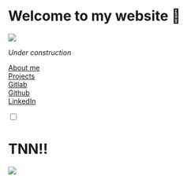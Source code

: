 
# Welcome to my website 🌊
<img src="https://external-content.duckduckgo.com/iu/?u=http%3A%2F%2Fwww.mpgh.net%2Fforum%2Fcustomavatars%2Favatar2131506_1.gif&f=1&nofb=1"
class="rabbit">

<div class="marquee"><i>Under construction</i></div>

[About me](/about)  
[Projects](/projects)  
[Gitlab](https://gitlab.com/macabrus)  
[Github](https://github.com/macabrus)  
[LinkedIn](https://www.linkedin.com/in/bernard-crnković-36b86b173/)

<input type="checkbox" id="toggle" class="toggle--checkbox" />
<label for="toggle" class="toggle--label">
  <span class="toggle--label-background"></span>
</label>
<div class="background"></div>

# TNN!!

<img src="https://external-content.duckduckgo.com/iu/?u=https%3A%2F%2Fgamepedia.cursecdn.com%2Fterraria_gamepedia%2F4%2F47%2FCultistAnimation.gif%3Fversion%3D098e0990b1dbe57be8b3dc04430939c9&f=1&nofb=1">